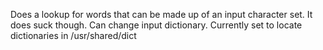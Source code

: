 Does a lookup for words that can be made up of an input character set.
It does suck though.
Can change input dictionary. Currently set to locate dictionaries in /usr/shared/dict